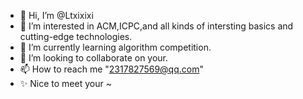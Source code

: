 - 👋 Hi, I’m @Ltxixixi
- 👀 I’m interested in ACM,ICPC,and all kinds of intersting basics and cutting-edge technologies.
- 🌱 I’m currently learning algorithm competition.
- 💞️ I’m looking to collaborate on your.
- 📫 How to reach me "2317827569@qq.com"
- ✨ Nice to meet your ~
<!---
Ltxixixi/Ltxixixi 是一个 ✨ 特殊 ✨ 存储库，因为它的 `README.md`（此文件）出现在您的 GitHub 配置文件中。
You can click the Preview link to take a look at your changes.
--->
